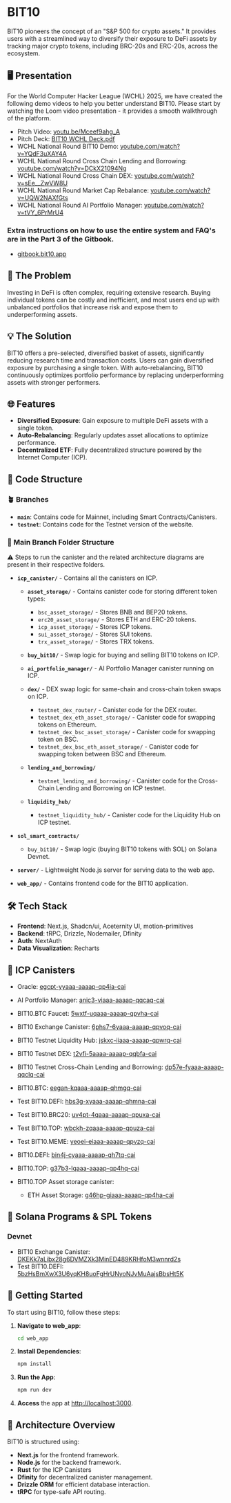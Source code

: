 # BIT10

BIT10 pioneers the concept of an "S&P 500 for crypto assets." It provides users with a streamlined way to diversify their exposure to DeFi assets by tracking major crypto tokens, including BRC-20s and ERC-20s, across the ecosystem.

## 🖥️ Presentation

For the World Computer Hacker League (WCHL) 2025, we have created the following demo videos to help you better understand BIT10. Please start by watching the Loom video presentation - it provides a smooth walkthrough of the platform.

- Pitch Video: [youtu.be/Mceef9ahg_A](https://youtu.be/Mceef9ahg_A)
- Pitch Deck: [BIT10 WCHL Deck.pdf](https://github.com/user-attachments/files/21993258/BIT10.WCHL.Deck.pdf)
- WCHL National Round BIT10 Demo: [youtube.com/watch?v=YQdF3uXAY4A](https://www.youtube.com/watch?v=YQdF3uXAY4A)
- WCHL National Round Cross Chain Lending and Borrowing: [youtube.com/watch?v=DCkX21094Ng](https://www.youtube.com/watch?v=DCkX21094Ng)
- WCHL National Round Cross Chain DEX: [youtube.com/watch?v=sEe__ZwVW8U](https://www.youtube.com/watch?v=sEe__ZwVW8U)
- WCHL National Round Market Cap Rebalance: [youtube.com/watch?v=UQW2NAXfGts](https://www.youtube.com/watch?v=UQW2NAXfGts)
- WCHL National Round AI Portfolio Manager: [youtube.com/watch?v=tVY_6PrMrU4](https://www.youtube.com/watch?v=tVY_6PrMrU4)

### Extra instructions on how to use the entire system and FAQ's are in the Part 3 of the Gitbook.

- [gitbook.bit10.app](https://gitbook.bit10.app)

## 🚀 The Problem

Investing in DeFi is often complex, requiring extensive research. Buying individual tokens can be costly and inefficient, and most users end up with unbalanced portfolios that increase risk and expose them to underperforming assets.

## 💡 The Solution

BIT10 offers a pre-selected, diversified basket of assets, significantly reducing research time and transaction costs. Users can gain diversified exposure by purchasing a single token. With auto-rebalancing, BIT10 continuously optimizes portfolio performance by replacing underperforming assets with stronger performers.

## 🌐 Features

- **Diversified Exposure**: Gain exposure to multiple DeFi assets with a single token.
- **Auto-Rebalancing**: Regularly updates asset allocations to optimize performance.
- **Decentralized ETF**: Fully decentralized structure powered by the Internet Computer (ICP).

## 📂 Code Structure

### 🪴 Branches

* **`main`**: Contains code for Mainnet, including Smart Contracts/Canisters.
* **`testnet`**: Contains code for the Testnet version of the website.

### 🌲 Main Branch Folder Structure

⚠️ Steps to run the canister and the related architecture diagrams are present in their respective folders.

- **`icp_canister/`** - Contains all the canisters on ICP.

  - **`asset_storage/`** - Contains canister code for storing different token types:
    - `bsc_asset_storage/` - Stores BNB and BEP20 tokens.
    - `erc20_asset_storage/` - Stores ETH and ERC-20 tokens.
    - `icp_asset_storage/` - Stores ICP tokens.
    - `sui_asset_storage/` - Stores SUI tokens.
    - `trx_asset_storage/` - Stores TRX tokens.

  - **`buy_bit10/`** - Swap logic for buying and selling BIT10 tokens on ICP.
  
  - **`ai_portfolio_manager/`** - AI Portfolio Manager canister running on ICP.
  
  - **`dex/`** - DEX swap logic for same-chain and cross-chain token swaps on ICP.
    - `testnet_dex_router/` - Canister code for the DEX router.
    - `testnet_dex_eth_asset_storage/` - Canister code for swapping tokens on Ethereum.
    - `testnet_dex_bsc_asset_storage/` - Canister code for swapping token on BSC.
    - `testnet_dex_bsc_eth_asset_storage/` - Canister code for swapping token between BSC and Ethereum.

  - **`lending_and_borrowing/`**
    - `testnet_lending_and_borrowing/` - Canister code for the Cross-Chain Lending and Borrowing on ICP testnet.

  - **`liquidity_hub/`**
    - `testnet_liquidity_hub/` - Canister code for the Liquidity Hub on ICP testnet.

- **`sol_smart_contracts/`**
  - `buy_bit10/` - Swap logic (buying BIT10 tokens with SOL) on Solana Devnet.

- **`server/`** - Lightweight Node.js server for serving data to the web app.

- **`web_app/`** - Contains frontend code for the BIT10 application.

## 🛠 Tech Stack

- **Frontend**: Next.js, Shadcn/ui, Aceternity UI, motion-primitives
- **Backend**: tRPC, Drizzle, Nodemailer, Dfinity
- **Auth**: NextAuth
- **Data Visualization**: Recharts

## 🔗 ICP Canisters

- Oracle: [egcpt-yyaaa-aaaap-qp4ia-cai](https://a4gq6-oaaaa-aaaab-qaa4q-cai.raw.icp0.io/?id=egcpt-yyaaa-aaaap-qp4ia-cai)
- AI Portfolio Manager: [anic3-viaaa-aaaap-qqcaq-cai](https://a4gq6-oaaaa-aaaab-qaa4q-cai.raw.icp0.io/?id=anic3-viaaa-aaaap-qqcaq-cai)
- BIT10.BTC Faucet: [5wxtf-uqaaa-aaaap-qpvha-cai](https://a4gq6-oaaaa-aaaab-qaa4q-cai.raw.icp0.io/?id=5wxtf-uqaaa-aaaap-qpvha-cai)
- BIT10 Exchange Canister: [6phs7-6yaaa-aaaap-qpvoq-cai](https://a4gq6-oaaaa-aaaab-qaa4q-cai.raw.icp0.io/?id=6phs7-6yaaa-aaaap-qpvoq-cai)
- BIT10 Testnet Liquidity Hub: [jskxc-iiaaa-aaaap-qpwrq-cai](https://a4gq6-oaaaa-aaaab-qaa4q-cai.raw.icp0.io/?id=jskxc-iiaaa-aaaap-qpwrq-cai)
- BIT10 Testnet DEX: [t2vfi-5aaaa-aaaap-qqbfa-cai](https://a4gq6-oaaaa-aaaab-qaa4q-cai.raw.icp0.io/?id=t2vfi-5aaaa-aaaap-qqbfa-cai)
- BIT10 Testnet Cross-Chain Lending and Borrowing: [dp57e-fyaaa-aaaap-qqclq-cai](https://a4gq6-oaaaa-aaaab-qaa4q-cai.raw.icp0.io/?id=dp57e-fyaaa-aaaap-qqclq-cai)
- BIT10.BTC: [eegan-kqaaa-aaaap-qhmgq-cai](https://a4gq6-oaaaa-aaaab-qaa4q-cai.raw.icp0.io/?id=eegan-kqaaa-aaaap-qhmgq-cai)
- Test BIT10.DEFI: [hbs3g-xyaaa-aaaap-qhmna-cai](https://a4gq6-oaaaa-aaaab-qaa4q-cai.raw.icp0.io/?id=hbs3g-xyaaa-aaaap-qhmna-cai)
- Test BIT10.BRC20: [uv4pt-4qaaa-aaaap-qpuxa-cai](https://a4gq6-oaaaa-aaaab-qaa4q-cai.raw.icp0.io/?id=uv4pt-4qaaa-aaaap-qpuxa-cai)
- Test BIT10.TOP: [wbckh-zqaaa-aaaap-qpuza-cai](https://a4gq6-oaaaa-aaaab-qaa4q-cai.raw.icp0.io/?id=wbckh-zqaaa-aaaap-qpuza-cai)
- Test BIT10.MEME: [yeoei-eiaaa-aaaap-qpvzq-cai](https://a4gq6-oaaaa-aaaab-qaa4q-cai.raw.icp0.io/?id=yeoei-eiaaa-aaaap-qpvzq-cai)
- BIT10.DEFI: [bin4j-cyaaa-aaaap-qh7tq-cai](https://a4gq6-oaaaa-aaaab-qaa4q-cai.raw.icp0.io/?id=bin4j-cyaaa-aaaap-qh7tq-cai)
- BIT10.TOP: [g37b3-lqaaa-aaaap-qp4hq-cai](https://a4gq6-oaaaa-aaaab-qaa4q-cai.raw.icp0.io/?id=g37b3-lqaaa-aaaap-qp4hq-cai)

- BIT10.TOP Asset storage canister:
  - ETH Asset Storage: [g46hp-giaaa-aaaap-qp4ha-cai](https://a4gq6-oaaaa-aaaab-qaa4q-cai.raw.icp0.io/?id=g46hp-giaaa-aaaap-qp4ha-cai)

<!-- - Old Oracle: [fg5vt-paaaa-aaaap-qhhra-cai](https://a4gq6-oaaaa-aaaab-qaa4q-cai.raw.icp0.io/?id=fg5vt-paaaa-aaaap-qhhra-cai) -->
<!-- - BIT10.BRC20: [7bi3r-piaaa-aaaap-qpnrq-cai](https://a4gq6-oaaaa-aaaab-qaa4q-cai.raw.icp0.io/?id=7bi3r-piaaa-aaaap-qpnrq-cai) -->
<!-- - ICP Asset Storage: [yymp3-uaaaa-aaaap-qklqa-cai](https://a4gq6-oaaaa-aaaab-qaa4q-cai.raw.icp0.io/?id=yymp3-uaaaa-aaaap-qklqa-cai) -->
<!-- - ERC20 Asset Storage Sepolia Testnet: [zkrig-uqaaa-aaaap-qkmiq-cai](https://a4gq6-oaaaa-aaaab-qaa4q-cai.raw.icp0.io/?id=zkrig-uqaaa-aaaap-qkmiq-cai) -->
<!-- - ERC20 Asset Storage: [2bh6f-siaaa-aaaap-qkmca-cai](https://a4gq6-oaaaa-aaaab-qaa4q-cai.raw.icp0.io/?id=2bh6f-siaaa-aaaap-qkmca-cai) -->
<!-- - BRC20 Asset Storage: [2tbj4-6yaaa-aaaap-qkmba-cai](https://a4gq6-oaaaa-aaaab-qaa4q-cai.raw.icp0.io/?id=2tbj4-6yaaa-aaaap-qkmba-cai) -->
<!-- - OLD ERROR BRC20 Asset Storage: [2xxwk-lyaaa-aaaap-qkl4q-cai](https://a4gq6-oaaaa-aaaab-qaa4q-cai.raw.icp0.io/?id=2xxwk-lyaaa-aaaap-qkl4q-cai) -->

## 🔗 Solana Programs & SPL Tokens

### Devnet

- BIT10 Exchange Canister: [DKEKk7aLibx28g6DVMZXk3MinED489KRHfoM3wnnrd2s](https://solana.fm/address/DKEKk7aLibx28g6DVMZXk3MinED489KRHfoM3wnnrd2s?cluster=devnet-solana)
- Test BIT10.DEFI: [5bzHsBmXwX3U6yqKH8uoFgHrUNyoNJvMuAajsBbsHt5K](https://solana.fm/address/5bzHsBmXwX3U6yqKH8uoFgHrUNyoNJvMuAajsBbsHt5K?cluster=devnet-solana)

## 🏁 Getting Started

To start using BIT10, follow these steps:

1. **Navigate to web_app**:
    ```bash
    cd web_app
    ```

2. **Install Dependencies**:
    ```bash
    npm install
    ```

3. **Run the App**:
    ```bash
    npm run dev
    ```

3. **Access** the app at [http://localhost:3000](http://localhost:3000).

## 📐 Architecture Overview

BIT10 is structured using:

- **Next.js** for the frontend framework.
- **Node.js** for the backend framework.
- **Rust** for the ICP Canisters
- **Dfinity** for decentralized canister management.
- **Drizzle ORM** for efficient database interaction.
- **tRPC** for type-safe API routing.
